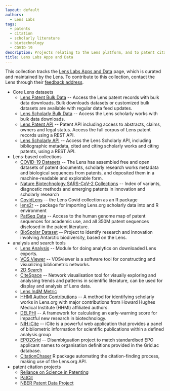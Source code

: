 ```yaml
---
layout: default
authors: 
  - Lens Labs
tags: 
  - patents
  - citation
  - scholarly literature
  - biotechnology
  - COVID-19
description: Projects relating to the Lens platform, and to patent citation to scholarly literature, curated by the Lens.
title: Lens Labs Apps and Data
---
```


This collection tracks the [Lens Labs Apps and Data](https://www.lens.org/lens/labs/datafacilities) page, which is curated and maintained by the Lens. To contribute to this collection, contact the Lens through their [feedback address](https://about.lens.org/contact-us/).

* Core Lens datasets
	* [Lens Patent Bulk Data](https://www.lens.org/lens/user/subscriptions#patents) -- Access the Lens patent records with bulk data downloads. Bulk downloads datasets or customized bulk datasets are available with regular data feed updates.
	* [Lens Scholarly Bulk Data](https://www.lens.org/lens/user/subscriptions#scholar) -- Access the Lens scholarly works with bulk data downloads. 
	* [Lens Patent API](https://www.lens.org/lens/user/subscriptions#patents) -- Patent API including access to abstracts, claims, owners and legal status. Access the full corpus of Lens patent records using a REST API.
	* [Lens Scholarly API](https://www.lens.org/lens/user/subscriptions#scholar) -- Access the Lens Scholarly API, including bibliographic metadata, cited and citing scholarly works and citing patents, using a REST API.
* Lens-based collections
	* [COVID-19 Datasets](https://about.lens.org/covid-19/) -- The Lens has assembled free and open datasets of patent documents, scholarly research works metadata and biological sequences from patents, and deposited them in a machine-readable and explorable form.
	* [Nature Biotechnology SARS-CoV-2 Collections](https://www.lens.org/lens/labs/collections) -- Index of variants, diagnostic methods and emerging patents in innovation and scholarly research
	* [CovidLens](https://poldham.github.io/covidlens/) -- the Lens Covid collection as an R package
	* [lens2r](https://github.com/sbalci/lens2r) -- package for importing Lens.org scholarly data into and R environment
	* [PatSeq Data](https://www.lens.org/lens/user/subscriptions#patseq) -- Access to the human genome map of patent sequences for academic use, and all 350M patent sequences disclosed in the patent literature.
	* [BioSpolar Dataset](https://osf.io/py6ve/) -- Project to identify research and innovation involving Antarctic biodiversity, based on the Lens.
* analysis and search tools
	* [Lens Analysis](https://github.com/Bowowzahoya/lens_analysis) -- Module for doing analytics on downloaded Lens exports.
	* [VOS Viewer](https://www.vosviewer.com/) -- VOSviewer is a software tool for constructing and visualizing bibliometric networks.
	* [2D Search](https://www.2dsearch.com/)
	* [CiteSpace](https://sourceforge.net/projects/citespace/) -- Network visualisation tool for visually exploring and analysing trends and patterns in scientific literature, can be used for display and analysis of Lens data.
	* [Lens In4M Metric](https://www.lens.org/lens/in4m/rankings/global/locations)
	* [HHMI Author Contributions](https://github.com/cambialens/Major-Research-Contributions-from-HHMI-Authors) -- A method for identifying scholarly works in Lens.org with major contributions from Howard Hughes Medical Institute (HHMI) affiliated authors.
	* [DELPHI](https://github.com/jameswweis/delphi) -- A framework for calculating an early-warning score for impactful new research in biotechnology.
	* [NIH iCite](https://icite.od.nih.gov/analysis) -- iCite is a powerful web application that provides a panel of bibliometric information for scientific publications within a defined analysis group 
	* [EPO2Grid](https://github.com/zilch42/epo2grid) -- Disambiguation project to match standardised EPO applicant names to organisation definitions provided in the Grid.ac database. 
	* [CitationChaser](https://github.com/nealhaddaway/citationchaser) R package automating the citation-finding process, making use of the Lens.org API. 
* patent citation projects
	* [Reliance on Science in Patenting](https://zenodo.org/record/3593486#.YIJXg-9KjtM)
	* [PatCit](https://github.com/cverluise/PatCit)
	* [NBER Patent Data Project](https://sites.google.com/site/patentdataproject/Home/downloads?authuser=0)



